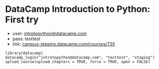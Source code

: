 # DataCamp Introduction to Python: First try

- user: introtopython@datacamp.com
- pass: testtest
- link: [campus-staging.datacamp.com/courses/735](http://campus-staging.datacamp.com/courses/735)

```
library(datacamp)
datacamp_login("introtopython@datacamp.com", "testtest", "staging")
upload_course(upload_chapters = TRUE, force = TRUE, open = FALSE)
```